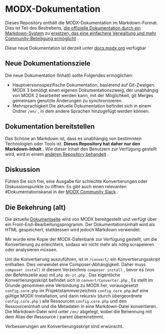 # MODX-Dokumentation

Dieses Repository enthält die MODX-Dokumentation im Markdown-Format. Dies ist Teil des Bestrebens, [die offizielle Dokumentation durch ein Markdown-System](https://github.com/modxcms/mab-recommendations/pull/19/files) zu [ersetzen, das eine einfachere Verwaltung und mehr Community-Beteiligung ermöglicht](https://github.com/modxcms/mab-recommendations/pull/19/files) .

Diese neue Dokumentation ist derzeit unter [docs.modx.org](https://docs.modx.org) verfügbar

## Neue Dokumentationsziele

Die neue Dokumentation (Inhalt) sollte Folgendes ermöglichen:

- Hauptversionsspezifische Dokumentation, basierend auf Git-Zweigen. MODX 3 benötigt einen eigenen Dokumentationszweig, der unabhängig von MODX 2 bearbeitet werden kann, mit der Möglichkeit, git Merges gemeinsam genutzte Änderungen zu synchronisieren.
- Mehrsprachigkeit Die aktuelle Dokumentation befindet sich in einem Ordner `/en/` , in dem andere Sprachen hinzugefügt werden können.

## Dokumentation bereitstellen

Das Schöne an Markdown ist, dass es unabhängig von bestimmten Technologien oder Tools ist. **Dieses Repository hat daher nur den Markdown-Inhalt** . Wie dieser Inhalt den Benutzern zur Verfügung gestellt wird, wird in einem [anderen Repository behandelt](https://github.com/Mark-H/DocsApp) .

## Diskussion

Fühlen Sie sich frei, eine Ausgabe für schlechte Konvertierungen oder Diskussionspunkte zu öffnen. Es gibt auch einen relevanten #Dokumentationskanal in der [MODX Community Slack](https://modx.org) .

## Die Bekehrung (alt)

Die aktuelle [Dokumentseite](https://docs.modx.com) wird von MODX bereitgestellt und verfügt über ein Front-End-Bearbeitungsprogramm. Der Dokumentationsinhalt wird als HTML gespeichert, stattdessen wird jedoch Markdown verwendet.

Mir wurde eine Kopie der MODX-Datenbank zur Verfügung gestellt, um die Konvertierung zu erleichtern, sodass wir nicht mehr als nötig scrapeieren oder analysieren müssen.

Um die Konvertierung auszuführen, ist in `/convert/` ein Konvertierungsskript enthalten. Dies verwendet eine Composer-Abhängigkeit. Daher muss `composer install` in diesem Verzeichnis `composer install` , bevor es (von der Befehlszeile aus) mit `php do-it.php` . Das eigentliche Konvertierungsskript befindet sich in `convert/Converter.php` . Es stellt im Grunde genommen eine Verbindung zu MODX her, vorausgesetzt `config.core.php` im Projektstammverzeichnis `config.core.php` auf eine gültige MODX-Installation, und dann rekursiv (durch übergeordnete `config.core.php` ) alle Ressourcen `config.core.php` und den Ressourceninhalt und die Metadaten in eine Markdown-Datei konvertieren. Die Markdown-Datei wird unter `/en/` abgelegt, wobei die Benennung mit dem Alias der Ressource / parent übereinstimmt.

Verbesserungen am Konvertierungsskript sind erwünscht.
